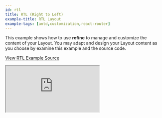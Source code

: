 ```yaml
---
id: rtl
title: RTL (Right to Left)
example-title: RTL Layout
example-tags: [antd,customization,react-router]
---
```


This example shows how to use **refine** to manage and customize the content of your Layout. You may adapt and design your Layout content as you choose by examine this example and the source code.

[View RTL Example Source](https://github.com/pankod/refine/tree/master/examples/customization/rtl)

<iframe loading="lazy" src="https://stackblitz.com//github/pankod/refine/tree/master/examples/customization/rtl?embed=1&view=preview&theme=dark&preset=node"
    style={{width: "100%", height:"80vh", border: "0px", borderRadius: "8px", overflow:"hidden"}}
    title="refine-rtl-example"
></iframe>
